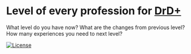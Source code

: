 # Level of every profession for [DrD+](http://www.altar.cz/drdplus/)

What level do you have now? What are the changes from previous level? How many experiences you need to next level?

[![License](https://poser.pugx.org/drd-plus/profession-levels/license)](https://packagist.org/packages/drd-plus/profession-levels)
